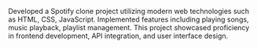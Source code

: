 Developed a Spotify clone project utilizing modern web technologies such as HTML, CSS, JavaScript. Implemented features including playing songs, music playback, playlist management. This project showcased proficiency in frontend development, API integration, and user interface design.
